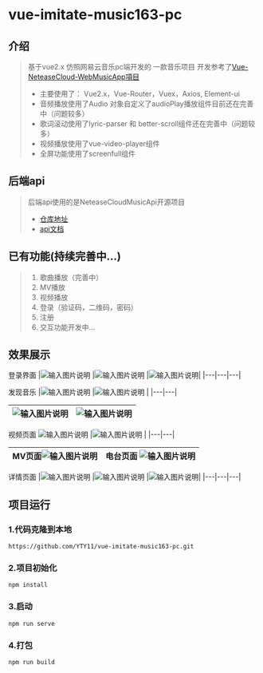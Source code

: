 # vue-imitate-music163-pc

## 介绍
> 基于vue2.x 仿照网易云音乐pc端开发的 一款音乐项目 开发参考了[Vue-NeteaseCloud-WebMusicApp項目](https://gitee.com/fudaosheng/Vue-NeteaseCloud-WebMusicApp)
> * 主要使用了： Vue2.x，Vue-Router，Vuex，Axios, Element-ui
> * 音频播放使用了Audio 对象自定义了audioPlay播放组件目前还在完善中（问题较多）
> * 歌词滚动使用了lyric-parser 和 better-scroll组件还在完善中（问题较多）
> * 视频播放使用了vue-video-player组件
> * 全屏功能使用了screenfull组件

## 后端api
> 后端api使用的是NeteaseCloudMusicApi开源项目
> * [仓库地址](https://github.com/Binaryify/NeteaseCloudMusicApi.git) 
> * [api文档](https://binaryify.github.io/NeteaseCloudMusicApi)

## 已有功能(持续完善中...)
  > 1. 歌曲播放（完善中）
  > 2. MV播放
  > 3. 视频播放
  > 4. 登录（验证码，二维码，密码）
  > 5. 注册
  > 6. 交互功能开发中...
## 效果展示
登录界面
|![输入图片说明](https://gitee.com/yty1998/img/raw/master/vue-imitate-music163-pc-img/login1.png "屏幕截图.png") |![输入图片说明](https://gitee.com/yty1998/img/raw/master/vue-imitate-music163-pc-img/login2.png "屏幕截图.png")  |![输入图片说明](https://gitee.com/yty1998/img/raw/master/vue-imitate-music163-pc-img/login3.png "屏幕截图.png")|
|---|---|---|

发现音乐
|![输入图片说明](https://gitee.com/yty1998/img/raw/master/vue-imitate-music163-pc-img/one1.png "屏幕截图.png") |![输入图片说明](https://gitee.com/yty1998/img/raw/master/vue-imitate-music163-pc-img/one2.png "屏幕截图.png")  |
|---|---|

![输入图片说明](https://gitee.com/yty1998/img/raw/master/vue-imitate-music163-pc-img/one3.png "屏幕截图.png")  |![输入图片说明](https://gitee.com/yty1998/img/raw/master/vue-imitate-music163-pc-img/one4.png "屏幕截图.png") |
|---|---|

视频页面
![输入图片说明](https://gitee.com/yty1998/img/raw/master/vue-imitate-music163-pc-img/two1.png "屏幕截图.png")  |![输入图片说明](https://gitee.com/yty1998/img/raw/master/vue-imitate-music163-pc-img/电台.png "屏幕截图.png") |
|---|---|

|MV页面![输入图片说明](https://gitee.com/yty1998/img/raw/master/vue-imitate-music163-pc-img/mv.png "屏幕截图.png")  |电台页面  ![输入图片说明](https://gitee.com/yty1998/img/raw/master/vue-imitate-music163-pc-img/one4.png "屏幕截图.png") |
|---|---|

详情页面
|![输入图片说明](https://gitee.com/yty1998/img/raw/master/vue-imitate-music163-pc-img/歌单详情.png "屏幕截图.png") |![输入图片说明](https://gitee.com/yty1998/img/raw/master/vue-imitate-music163-pc-img/歌手详情.png "屏幕截图.png")  |![输入图片说明](https://gitee.com/yty1998/img/raw/master/vue-imitate-music163-pc-img/视频详情.png "屏幕截图.png")|
|---|---|---|

## 项目运行
### 1.代码克隆到本地
```
https://github.com/YTY11/vue-imitate-music163-pc.git
```
### 2.项目初始化
```
npm install
```

### 3.启动
```
npm run serve
```

### 4.打包
```
npm run build
```




